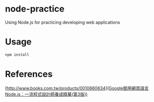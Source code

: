 # node-practice
Using Node.js for practicing developing web applications

# Usage
```bash
npm install
```

# References
[http://www.books.com.tw/products/0010660634](Google御用網頁語言Node.js：一流程式設計師養成精華(第3版))
